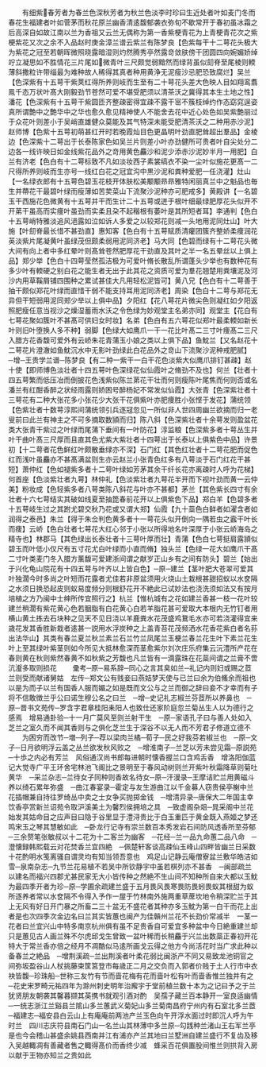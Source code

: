 <!-- { "loadSidebar": true } -->
　　有细紫春芳者为春兰色深秋芳者为秋兰色淡李时珍曰生近处者叶如麦门冬而春花生福建者叶如菅茅而秋花原兰幽香清逺馥郁袭衣弥旬不歇常开于春初虽冰霜之后高深自如故江南以兰为香祖又云兰无偶称为第一香紫梗青花为上青梗青花次之紫梗紫花又次之余不入品赵时庚金漳兰谱云紫兰有陈梦良【色紫每干十二萼花头极大为紫花之冠至若朝晖微照晓露暗湿则灼然腾秀亭然露竒敛肤傍干团圆四向婉媚娇绰竚立凝思如不胜情花三片尾如微青叶三尺颇觉弱黯然而绿背虽似劎脊至尾棱则輭薄斜撒粒许带缁最为难种故人稀得其真者种用黄浄无泥瘦沙忌肥恐致腐烂】吴兰【色深紫有十五萼干紫荚红得所养则岐而生至有二十萼花头差大色映人目如翔鸾翥鳯千态万状叶髙大刚毅劲节苍然可爱不堪受肥须以清茶沃之冀得其本生土地之性】潘花【色深紫有十五萼干紫圆匝齐整疎密得宜疎不露干宻不簇枝绰约作态窈窕逞姿真所谓艶中之艶华中之华也愈久愈见精神使人不能舍去花中近心处色如吴紫艶丽过于众花叶则差小于吴峭直雄健众莫能及其气特深未能受肥清茶沃之二种用赤沙泥】赵师博【色紫十五萼初萌甚红开时若晚霞灿目色更晶明叶劲直肥耸超出羣品】金棱边【色深紫十二萼出于长泰陈家色如吴兰片则差小叶亦劲健所可贵者叶自尖处分二边各一线许映日如金线紫花品外之竒用黄色麤沙和泥少添赤沙泥妙半月一用肥】白兰有济老【色白有十二萼标致不凡如淡妆西子素裳缟衣不染一尘叶似施花更髙一二尺得所养则岐而生亦号一线红白花之冠宜沟中黒沙泥和粪种爱肥一任浇灌】灶山【一名绿衣郎有十五萼色碧玉花枝开体肤松美颙颙昻昻雅特闲丽真兰中之魁品也毎生并蔕花干最碧叶绿而瘦薄如苦荬菜山下流聚沙泥种亦可肥戒多】黄殿讲【一名碧玉干西施花色微黄有十五萼并干而生计二十五萼或迸于根叶细最绿肥厚花头似开不开苐干虽高而实痩叶虽劲而实柔且朶不起稭根有萎叶是其所短者耳】李通判【色白十五萼峭特雅淡追风浥露如泣如诉人多爱之以较郑花则减一头地用泥同灶山】叶大施【叶劎脊最长惜不甚劲直】惠知客【色白有十五萼赋质清癯团簇齐整娇柔痩润花英淡紫片尾凝黄叶虽绿茂但颇柔弱用泥同济老】马大同【色碧而绿有十二萼花头微大间有向上者中多红晕叶则髙耸苍然肥厚花干劲直及其叶之半一名五晕丝以上俱上品】郑少举【色白十四萼莹然孤洁极为可爱叶脩长散乱所谓蓬头少举也有数种花有多少叶有輭硬之别白花之能生者无出于此其花之资质可爱为羣花翘楚用粪壤泥及河沙内用草鞵屑铺四围种之累试甚佳大凡用轻松泥皆可】黄八兄【色白有十二萼善于抽干颇似郑花叶绿而直惜干弱不能支持耳用泥同济老】周染【色白十二萼与郑花无异但干短弱用泥同郑少举以上俱中品】夕阳红【花八萼花片微尖色则凝红如夕阳返照肥瘦任意当视沙之燥湿蓄雨水沃之令色绿为妙观堂主名弟亦同】观堂主【花白有七萼花聚如簇叶不甚髙可供妇女时妆】名弟【色白有五六萼花似郑叶最柔輭如新长叶则旧叶堕换人多不种】弱脚【色绿大如鹰爪一干一花比叶髙二三寸叶痩髙二三尺入腊方花香馥可爱外有云峤朱花青蒲玉小娘之类以上俱下品】鱼魫兰【又名赵花十二萼花片澄澈如鱼魫沉水中无影叶劲绿此白花品外之竒山下流聚沙泥种戒肥腻】　─增─王贵学兰谱─陈梦良【有二种一紫干一白干花色淡紫大似鹰爪排钉甚疎】赵十使【即师博色淡壮者十四五萼叶色深绿花似仙霞叶之脩劲不及也】何兰【壮者十四五萼繁而低压冶而倒披花色浅紫似陈兰苐花干壮而何则瘦陈叶尾焦而何则否或名潘兰有红酣香醉之状经雨露则娇困号醉杨妃不常发似仙霞】大张青【色深紫壮者十三萼花有二种大张花多小张花少大张干花俱紫叶亦肥痩胜小张悭于发花】蒲统领【色紫壮者十数萼淳熙间蒲统领引兵逐冦忽见一所似非人世四周幽兰欲摘而归一老叟前曰此兰有神主之不可多摘取数頴而归】陈八斜【色深紫壮者十余萼发则盈盆花类大张青干紫过之叶绿而尾蒲下垂间有一叶防花】淳监粮【色深紫多者十萼丛生并叶干曲叶髙三尺厚而且直其色尤紫大紫壮者十四萼出于长泰以上俱紫色中品】许景初【十二萼者花色鲜红叶颇散垂绿亦不深】石门红【其色红壮者十二萼花肥而促色红而浅叶虽麤亦不甚髙满盆则生亦云赵兰小张青色红多有八萼淡于石门红花干甚短】萧仲红【色如褪紫多者十二萼叶绿如芳茅其余干纤长花亦离疎时人呼为花梯】何首座【色淡紫壮者九萼】林仲礼【色淡紫壮者九萼花半开而下视叶劲而黄一云仲美】粉妆成【色轻紫多者八萼类陈八斜花与叶亦不甚都】茅兰【其色紫长四寸有余壮者十六七萼结实其破如线夏至抽箆春前花开以上俱紫色下品】郑白羊【色碧多者十五萼岐生过之其跗尤碧交秋乃花或又谓大郑】仙霞【九十蘂色白鲜者如濯含者如润得之泰邑】朱兰【得于朱佥判色黄多者十一萼花头似开倒向一隅若虫之蠧干叶长而痩】云峤【色白壮者七萼花大红心邻于小张以所得地名叶深厚于小张云峤海岛之精寺也】林郡马【其色绿出长泰壮者十三萼叶厚而壮】青蒲【色白七萼挺肩露頴似碧玉而叶低小仅尺有五寸花尤白叶绿而小直而脩】独头兰【色绿一花大如鹰爪干髙二寸叶类麦门冬入腊方薰馥可爱建浙间谓之献岁正山乡有之间有防头】碧兰【始出于兴化龟山院花有十四五萼与叶齐以上皆白色】─原─建兰【茎叶肥大苍翠可爱其叶独濶今时多尚之叶短而花露者尤佳若非原盆须用火烧山土栽根甚甜招蚁以水奁隔之水须日换恐起皮则蚁易度频分则根舒花开不絶此已试妙法也浇洗须如法又有按月培植之方乃闽中士绅所传宜照行之】杭兰【惟杭城有之花如建兰香甚一枝一花叶较建兰稍濶有紫花黄心色若胭脂有白花黄心白若羊脂花甚可爱取大本根内无竹钉者用横山黄土拣去石块种之见天不见日浇以羊鹿粪水花茂盛鸡鵞毛水亦可若浇灌得宜来歳花发其香胜新栽者逺甚一説用水浮炭种之上盖青苔花茂频洒水花香花紫白者名荪出法华山】其类有春兰夏兰秋兰素兰石兰竹兰凤尾兰玉梗兰春兰花生叶下素兰花生叶上至其绿叶紫茎则如今所见大抵林愈深而茎愈紫尔刘次庄乐府集云沅澧所产花在春则黄在秋则紫然春黄不如秋紫之芳馥也凡兰皆有一滴露珠在花蘂间谓之兰膏不啻沆瀣多取则损花
　　彚考─原─易系辞─同心之言其臭如兰─礼记内则妇或赐之茝兰则受而献诸舅姑　左传─郑文公有贱妾曰燕姞梦天使与已兰曰余为伯鯈余而祖也以是为而子以兰有国香人服而媚之如是既而文公与之兰而御之辞曰妾不才幸而有子将不信敢徴兰乎公曰诺生穆公名之曰兰　─增─史记礼志椒兰芬茝所以养鼻也　─原─晋书文苑传─罗含字君章桂阳耒阳人也致仕还家阶庭忽兰菊丛生人以为德行之感焉　增易通卦验─十一月广莫风至则兰射干生　─原─家语孔子曰与善人处如入芝兰之室久而不闻其香则与之俱化芝兰生于深谷不以无人而不芳君子修道立德不
　　为困穷而改节─増─列子─荐以梁肉兰橘─荀子─民之好我芬若椒兰也　─原─文子─日月欲明浮云盖之丛兰欲发秋风败之　─增淮南子─兰芝以芳未尝见霜─原説苑─十歩之内必有芳兰　风俗通汉尚书郎每进朝时懐香握兰口含鸡舌香　增洛阳伽蓝记大觉寺广平王环舍宅林池飞阁比之景明至于春风动树则兰开紫叶秋霜降草则菊吐黄华　─采兰杂志─兰待女子同种则香故名待女─原─汗漫录─王摩诘贮兰用黄磁斗养以绮石累年弥盛　─曲江春宴录─霍定与友生游曲江以千金募人窃贵侯亭榭中兰花插帽兼自持往罗绮丛中卖之士女争买抛掷金钱　─增清异录─唐保大二年国主幸饮香亭赏新兰诏苑令取沪溪美土为馨烈侯拥培之具　─致虚阁杂爼─晁采阁中兰花始发其姑命目之应声目曰隐于谷里显于澧浔贵比于白玉重匹于黄金既入燕姬之梦还鸣宋玉之琴其慧敏如此　─卧龙行记寺有崇兰数百本秀发岩石间防风透香所至芬郁　─三余赘笔张敏叔以十二花为十二客兰为幽客　─花经─兰一品九命蕙二品八命　─澄懐録韩熙载云对花焚香兰宜四絶　─佩楚轩客谈高疎仙玉峰山四畔皆幽兰日采数十花酌明水笺离骚自谓灵均有知当领吾意也　鸡足山记静云庵僧寮盆兰敷华皓洁如雪─泉南杂志─九节兰花易植不若吴中所钦静宇中虽若棋列亦不甚香　─闽部疏兰以建名而福兴四郡尤甚民家无大小皆传种之然絶不生山间不知种所自来大都以玉魫为最四季开者为珍─原─学圃余疏建兰盛于五月畏风畏寒畏防畏蚓畏蚁其根甜为蚁所逐养者常以水奁隔不令得入予作一屋于竹林南外施两重草蓆坎地令稍深贮兰于其上无风有好日开门暴之所畜二三十盆无不盛花者其种亦多玉魫为第一白干而花上出者是也次四季次金边名曰兰其实皆蕙也闽产为佳贑州兰花不长劲价常减半　一茎一花者曰兰宜兴山中特多南京杭州俱有虽不足贵香自可爱宜多种盆中今日絶重建兰却只是蕙见古人画兰殊不尔虎邱戈生曾致一盆叶稀而长稍麤于兴兰出数蘂正春初开花特大于常兰香亦倍之经月不凋酷似马逺所画戈云得之他方今尚活花时当广求此种以备春兰之絶品　─增荆溪疏─兰出荆溪者叶柔花弱比闽浙产不同又易致龙池铜官之间弥坂盈谷山人杖挑藤束筐筥登市每歳正二月之交负而入郭者价贱于土人行市中衣袂皆馥─珍珠船─世称三友竹有节而啬花梅有花而啬叶松有叶而啬香惟兰独并有之　─花史宋罗畸元祐四年为滁州刺史明年治廨宇于堂前植兰数十本为之记曰予之于兰犹贤朋友朝袭其馨暮撷其英携书就观引酒对酌　吴孺子藏兰百本静开一室良适幽情　─一统志浙江兰谿县兰隂山多兰蕙武义菊妃山多兰菊南昌府宁州内有石室北多兰茝　─福建志─福安县白云山上有庵庵前两池产兰玉色向午开浮水面过时即沉人呼为午时兰　四川志庆符县南石门山一名兰山其林薄中多兰原─勾践种兰渚山王右军兰亭是也今会稽山甚盛余姚县西南并江有浦亦产兰其地曰兰墅洲自建兰盛行不复齿及移入吴越輙凋有善藏者售之輙得髙价而香终少减　蜂采百花俱置股间惟兰则拱背入房以献于王物亦知兰之贵如此

